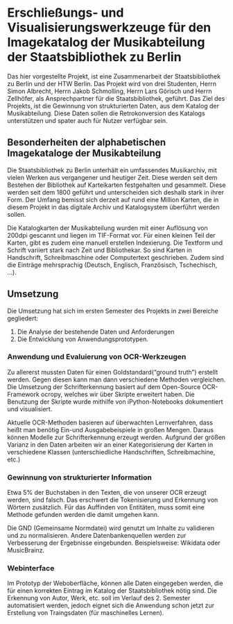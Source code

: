 # Erschließungs- und Visualisierungswerkzeuge für den Imagekatalog der Musikabteilung der Staatsbibliothek zu Berlin

Das hier vorgestellte Projekt, ist eine Zusammenarbeit der Staatsbibliothek zu Berlin und der HTW Berlin. 
Das Projekt wird von drei Studenten, Herrn Simon Albrecht, Herrn Jakob Schmolling, Herrn Lars Görisch und Herrn Zellhöfer, als Ansprechpartner für die Staatsbibliothek, geführt.
Das Ziel des Projekts, ist die
Gewinnung von strukturierten Daten, aus dem Katalog der Musikabteilung.
Diese Daten sollen die Retrokonversion des Katalogs
unterstützen und spater auch für Nutzer verfügbar sein.

## Besonderheiten der alphabetischen Imagekataloge der Musikabteilung

Die Staatsbibliothek zu Berlin unterhält ein umfassendes Musikarchiv, mit vielen Werken aus vergangener und heutiger Zeit.
Diese werden seit dem Bestehen der Bibliothek auf Karteikarten festgehalten und gesammelt.
Diese werden seit dem 1800 geführt und unterscheiden sich deshalb stark in ihrer Form. 
Der Umfang bemisst sich derzeit auf rund eine Million Karten, die in diesem Projekt in das digitale Archiv und Katalogsystem überführt werden sollen.

Die Katalogkarten der Musikabteilung wurden mit einer Auflösung von 200dpi gescannt und
liegen im TIF-Format vor.
Für einen kleinen Teil der Karten, gibt es zudem eine manuell erstellen Indexierung.
Die Textform und Schrift variiert stark nach Zeit und Bibliothekar. So sind Karten in Handschrift, Schreibmaschine oder Computertext geschrieben.
Zudem sind die Einträge mehrsprachig (Deutsch, Englisch, Französisch, Tschechisch, ...).

## Umsetzung

Die Umsetzung hat sich im ersten Semester des Projekts in zwei Bereiche gegliedert: 

1. Die Analyse der bestehende Daten und Anforderungen 
2. Die Entwicklung von Anwendungsprototypen.


### Anwendung und Evaluierung von OCR-Werkzeugen

Zu allererst mussten Daten für einen Goldstandard(“ground truth”) erstellt werden.
Gegen diesen kann man dann verschiedene Methoden vergleichen.
Die Umsetzung der Schrifterkennung basiert auf dem Open-Source OCR-Framework ocropy,
welches wir über Skripte erweitert haben.
Die Benutzung der Skripte wurde mithilfe von iPython-Notebooks dokumentiert und visualisiert. 

Aktuelle OCR-Methoden basieren auf überwachten Lernverfahren, dass heißt man 
benötig Ein-und Ausgabebeispiele in großen Mengen. Daraus können Modelle zur Schrifterkennung erzeugt werden. 
Aufgrund der größen Varianz in den Daten arbeiten wir an einer Kategorisierung 
der Karten in verschiedene Klassen (unterschiedliche Handschriften, Schreibmachine, etc.)

### Gewinnung von strukturierter Information

Etwa 5% der Buchstaben in den Texten, die von unserer OCR erzeugt werden, sind falsch.
Das erschwert die Tokenisierung und Erkennung von Wörtern zusätzlich.
Für das Auffinden von Entitäten, muss somit eine Methode gefunden werden die damit umgehen kann.

Die GND (Gemeinsame Normdatei) wird genutzt um Inhalte zu validieren und zu normalisieren. Andere Datenbankenquellen werden zur Verbesserung der Ergebnisse eingebunden. Beispielsweise: Wikidata oder MusicBrainz.

### Webinterface 

Im Prototyp der Weboberfläche, können alle Daten eingegeben werden, die für einen korrekten Eintrag im Katalog der Staatsbibliothek nötig sind.
Die Erkennung von Autor, Werk, etc. soll im Verlauf des 2. Semester automatisiert werden,
jedoch eignet sich die Anwendung schon jetzt zur Erstellung von Traingsdaten (für maschinelles Lernen).
